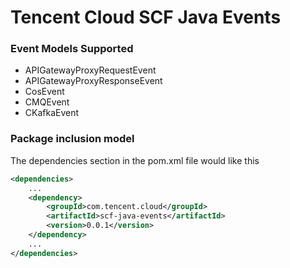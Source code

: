 # Tencent Cloud SCF Java Events

### Event Models Supported
* APIGatewayProxyRequestEvent
* APIGatewayProxyResponseEvent
* CosEvent
* CMQEvent
* CKafkaEvent

### Package inclusion model
The dependencies section in the pom.xml file would like this

```xml
<dependencies>
    ...
    <dependency>
        <groupId>com.tencent.cloud</groupId>
        <artifactId>scf-java-events</artifactId>
        <version>0.0.1</version>
    </dependency>
    ...
</dependencies>
```